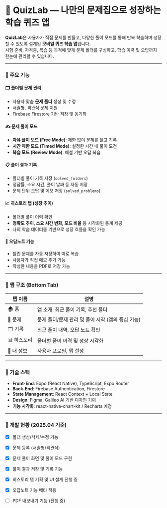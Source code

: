 # 🧠 QuizLab — 나만의 문제집으로 성장하는 학습 퀴즈 앱

**QuizLab**은 사용자가 직접 문제를 만들고, 다양한 풀이 모드를 통해 반복 학습하며 성장할 수 있도록 설계된 **모바일 퀴즈 학습 앱**입니다.  
시험 준비, 자격증, 복습 등 목적에 맞게 문제 폴더를 구성하고, 학습 이력 및 오답까지 한눈에 관리할 수 있습니다.

---

### 🔧 주요 기능

#### 🗂 폴더별 문제 관리
- 사용자 맞춤 **문제 폴더** 생성 및 수정
- 서술형, 객관식 문제 지원
- Firebase Firestore 기반 저장 및 동기화

#### ✍️ 문제 풀이 모드
- **자유 풀이 모드 (Free Mode)**: 제한 없이 문제를 풀고 기록
- **시간 제한 모드 (Timed Mode)**: 설정한 시간 내 풀이 도전
- **복습 모드 (Review Mode)**: 해설 기반 오답 복습

#### 📋 풀이 결과 기록
- 폴더별 풀이 기록 저장 (`solved_folders`)
- 정답률, 소요 시간, 풀이 날짜 등 자동 저장
- 문제 단위 오답 및 메모 저장 (`solved_problems`)

#### 📈 히스토리 탭 (성장 추이)
- 폴더별 풀이 이력 확인
- **정확도 추이, 소요 시간 변화, 모드 비율** 등 시각화된 통계 제공
- 나의 학습 데이터를 기반으로 성장 흐름을 확인 가능

#### 🧠 오답노트 기능
- 틀린 문제를 자동 저장하여 따로 복습
- 사용자가 직접 메모 추가 가능
- 작성한 내용을 PDF로 저장 가능
---

### 📱 앱 구조 (Bottom Tab)

| 탭 이름 | 설명 |
|--------|------|
| 🏠 홈 | 앱 소개, 최근 풀이 기록, 추천 폴더 |
| 🧠 문제 | 문제 폴더/문제 관리 및 풀이 시작 (앱의 중심 기능) |
| 🗂 기록 | 최근 풀이 내역, 오답 노트 확인 |
| 📊 히스토리 | 폴더별 풀이 이력 및 성장 시각화 |
| 👤 내 정보 | 사용자 프로필, 앱 설정 |

---

### 🔌 기술 스택

- **Front-End**: Expo (React Native), TypeScript, Expo Router
- **Back-End**: Firebase Authentication, Firestore
- **State Management**: React Context + Local State
- **Design**: Figma, Galileo AI 기반 디자인 기획
- **기능 시각화**: react-native-chart-kit / Recharts 예정

---

### 🧪 개발 현황 (2025.04 기준)

- [x] 폴더 생성/삭제/수정 기능
- [x] 문제 등록 (서술형/객관식)
- [x] 문제 풀이 화면 및 풀이 모드 구현
- [x] 풀이 결과 저장 및 기록 기능
- [x] 히스토리 탭 기획 및 UI 설계 진행 중
- [x] 오답노트 기능 베타 적용
- [ ] PDF 내보내기 기능 (진행 중)

